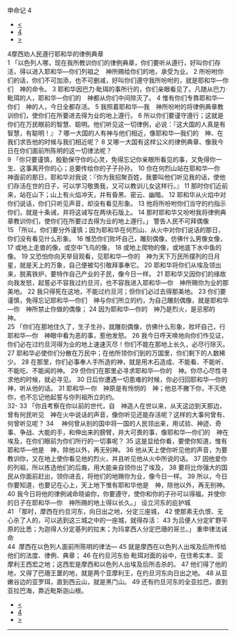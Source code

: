 ﻿





 申命记 4




* [<](bible/DEU03.md)
* [4](bible/DEU.md)
* [>](bible/DEU05.md)



 
4摩西劝人民遵行耶和华的律例典章  
1 「以色列人哪，现在我所教训你们的律例典章，你们要听从遵行，好叫你们存活，得以进入耶和华—你们列祖之　神所赐给你们的地，承受为业。 
2 所吩咐你们的话，你们不可加添，也不可删减，好叫你们遵守我所吩咐的，就是耶和华—你们　神的命令。 
3 耶和华因巴力·毗珥的事所行的，你们亲眼看见了。凡随从巴力·毗珥的人，耶和华—你们的　神都从你们中间除灭了。 
4 惟有你们专靠耶和华—你们　神的人，今日全都存活。 
5 我照着耶和华—我　神所吩咐的将律例典章教训你们，使你们在所要进去得为业的地上遵行。 
6 所以你们要谨守遵行；这就是你们在万民眼前的智慧、聪明。他们听见这一切律例，必说：『这大国的人真是有智慧，有聪明！』 
7 哪一大国的人有神与他们相近，像耶和华—我们的　神、在我们求告他的时候与我们相近呢？ 
8 又哪一大国有这样公义的律例典章、像我今日在你们面前所陈明的这一切律法呢？  
9 「你只要谨慎，殷勤保守你的心灵，免得忘记你亲眼所看见的事，又免得你一生、这事离开你的心；总要传给你的子子孙孙。 
10 你在何烈山站在耶和华—你　神面前的那日，耶和华对我说：『你为我招聚百姓，我要叫他们听见我的话，使他们存活在世的日子，可以学习敬畏我，又可以教训儿女这样行。』 
11 那时你们近前来，站在山下；山上有火焰冲天，并有昏黑、密云、幽暗。 
12 耶和华从火焰中对你们说话，你们只听见声音，却没有看见形象。 
13 他将所吩咐你们当守的约指示你们，就是十条诫，并将这诫写在两块石版上。 
14 那时耶和华又吩咐我将律例典章教训你们，使你们在所要过去得为业的地上遵行。」 警告人民不可拜偶像  
15 「所以，你们要分外谨慎；因为耶和华在何烈山、从火中对你们说话的那日，你们没有看见什么形象。 
16 惟恐你们败坏自己，雕刻偶像，仿佛什么男像女像， 
17 或地上走兽的像，或空中飞鸟的像， 
18 或地上爬物的像，或地底下水中鱼的像。 
19 又恐怕你向天举目观看，见耶和华—你的　神为天下万民所摆列的日月星，就是天上的万象，自己便被勾引敬拜事奉它。 
20 耶和华将你们从埃及领出来，脱离铁炉，要特作自己产业的子民，像今日一样。 
21 耶和华又因你们的缘故向我发怒，起誓必不容我过约旦河，也不容我进入耶和华—你　神所赐你为业的那美地。 
22 我只得死在这地，不能过约旦河；但你们必过去得那美地。 
23 你们要谨慎，免得忘记耶和华—你们　神与你们所立的约，为自己雕刻偶像，就是耶和华—你　神所禁止你做的偶像； 
24 因为耶和华—你的　神乃是烈火，是忌邪的　神。  
25 「你们在那地住久了，生子生孙，就雕刻偶像，仿佛什么形象，败坏自己，行耶和华—你　神眼中看为恶的事，惹他发怒。 
26 我今日呼天唤地向你们作见证，你们必在过约旦河得为业的地上速速灭尽！你们不能在那地上长久，必尽行除灭。 
27 耶和华必使你们分散在万民中；在他所领你们到的万国里，你们剩下的人数稀少。 
28 在那里，你们必事奉人手所造的神，就是用木石造成、不能看、不能听、不能吃、不能闻的神。 
29 但你们在那里必寻求耶和华—你的　神。你尽心尽性寻求他的时候，就必寻见。 
30 日后你遭遇一切患难的时候，你必归回耶和华—你的　神，听从他的话。 
31 耶和华—你　神原是有怜悯的　神；他总不撇下你，不灭绝你，也不忘记他起誓与你列祖所立的约。  
32-
33 「你且考察在你以前的世代，自　神造人在世以来，从天这边到天那边，曾有何民听见　神在火中说话的声音，像你听见还能存活呢？这样的大事何曾有、何曾听见呢？ 
34 　神何曾从别的国中将一国的人民领出来，用试验、神迹、奇事、争战、大能的手，和伸出来的膀臂，并大可畏的事，像耶和华—你们的　神在埃及，在你们眼前为你们所行的一切事呢？ 
35 这是显给你看，要使你知道，惟有耶和华—他是　神，除他以外，再无别神。 
36 他从天上使你听见他的声音，为要教训你，又在地上使你看见他的烈火，并且听见他从火中所说的话。 
37 因他爱你的列祖，所以拣选他们的后裔，用大能亲自领你出了埃及， 
38 要将比你强大的国民从你面前赶出，领你进去，将他们的地赐你为业，像今日一样。 
39 所以，今日你要知道，也要记在心上，天上地下惟有耶和华他是　神，除他以外，再无别神。 
40 我今日将他的律例诫命晓谕你，你要遵守，使你和你的子孙可以得福，并使你的日子在耶和华—你　神所赐的地上得以长久。」 设立河东的庇护城  
41 「那时，摩西在约旦河东，向日出之地，分定三座城， 
42 使那素无仇恨、无心杀了人的，可以逃到这三城之中的一座城，就得存活： 
43 为吕便人分定旷野平原的比悉；为迦得人分定基列的拉末；为玛拿西人分定巴珊的哥兰。」 重申律法诫命  
44  摩西在以色列人面前所陈明的律法— 
45 就是摩西在以色列人出埃及后所传给他们的法度、律例、典章； 
46 在约旦河东伯·毗珥对面的谷中，在住希实本、亚摩利王西宏之地；这西宏是摩西和以色列人出埃及后所击杀的。 
47 他们得了他的地，又得了巴珊王噩的地，就是两个亚摩利王，在约旦河东向日出之地。 
48 从亚嫩谷边的亚罗珥，直到西云山，就是黑门山。 
49 还有约旦河东的全亚拉巴，直到亚拉巴海，靠近毗斯迦山根。 
* [<](bible/DEU03.md)
* [4](bible/DEU.md)
* [>](bible/DEU05.md)





---









